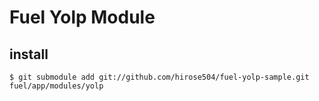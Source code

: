 # Fuel Yolp Module

## install

	$ git submodule add git://github.com/hirose504/fuel-yolp-sample.git fuel/app/modules/yolp

